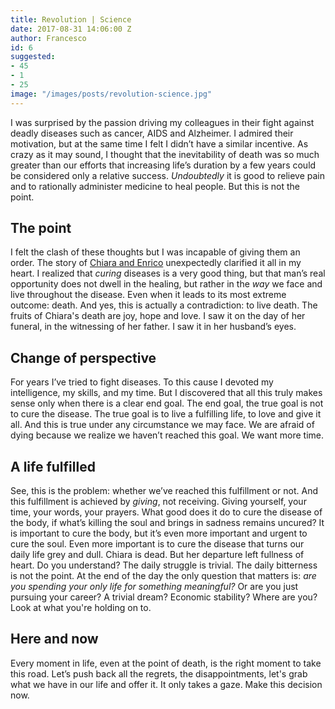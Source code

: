 ```yaml
---
title: Revolution | Science
date: 2017-08-31 14:06:00 Z
author: Francesco
id: 6
suggested:
- 45
- 1
- 25
image: "/images/posts/revolution-science.jpg"
---
```


I was surprised by the passion driving my colleagues in their fight against deadly diseases such as cancer, AIDS and Alzheimer. I admired their motivation, but at the same time I felt I didn’t have a similar incentive. As crazy as it may sound, I thought that the inevitability of death was so much greater than our efforts that increasing life’s duration by a few years could be considered only a relative success. *Undoubtedly* it is good to relieve pain and to rationally administer medicine to heal people. But this is not the point.


## The point

I felt the clash of these thoughts but I was incapable of giving them an order. The story of [Chiara and Enrico]({{site.baseurl}}/glossary) unexpectedly clarified it all in my heart. I realized that *curing* diseases is a very good thing, but that man’s real opportunity does not dwell in the healing, but rather in the *way* we face and live throughout the disease. Even when it leads to its most extreme outcome: death. And yes, this is actually a contradiction: to live death. The fruits of Chiara's death are joy, hope and love. I saw it on the day of her funeral, in the witnessing of her father. I saw it in her husband’s eyes.


## Change of perspective

For years I’ve tried to fight diseases. To this cause I devoted my intelligence, my skills, and my time. But I discovered that all this truly makes sense only when there is a clear end goal. The end goal, the true goal is not to cure the disease. The true goal is to live a fulfilling life, to love and give it all. And this is true under any circumstance we may face. We are afraid of dying because we realize we haven’t reached this goal. We want more time.


## A life fulfilled

See, this is the problem: whether we’ve reached this fulfillment or not. And this fulfillment is achieved by *giving*, not receiving. Giving yourself, your time, your words, your prayers. What good does it do to cure the disease of the body, if what’s killing the soul and brings in sadness remains uncured? It is important to cure the body, but it’s even more important and urgent to cure the soul. Even more important is to cure the disease that turns our daily life grey and dull. Chiara is dead. But her departure left fullness of heart. Do you understand? The daily struggle is trivial. The daily bitterness is not the point. At the end of the day the only question that matters is: *are you spending your only life for something meaningful?* Or are you just pursuing your career? A trivial dream? Economic stability? Where are you? Look at what you're holding on to.


## Here and now

Every moment in life, even at the point of death, is the right moment to take this road. Let’s push back all the regrets, the disappointments, let's grab what we have in our life and offer it. It only takes a gaze. Make this decision now.
